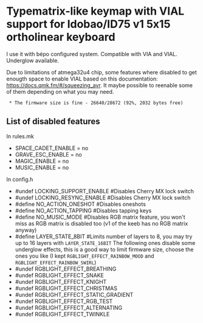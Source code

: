 # Typematrix-like keymap with VIAL support for Idobao/ID75 v1 5x15 ortholinear keyboard

I use it with bépo configured system.
Compatible with VIA and VIAL. Underglow available.

Due to limitations of atmega32u4 chip, some features where disabled to get enougth space to enable VIAL based on this documentation: https://docs.qmk.fm/#/squeezing_avr. It maybe possible to reenable some of them depending on what you may need.

```
 * The firmware size is fine - 26640/28672 (92%, 2032 bytes free)
```

## List of disabled features

In rules.mk
 - SPACE_CADET_ENABLE = no
 - GRAVE_ESC_ENABLE = no 
 - MAGIC_ENABLE = no
 - MUSIC_ENABLE = no
 
 In config.h
 - #undef LOCKING_SUPPORT_ENABLE #Disables Cherry MX lock switch
 - #undef LOCKING_RESYNC_ENABLE  #Disables Cherry MX lock switch
 - #define NO_ACTION_ONESHOT     #Disables oneshots
 - #define NO_ACTION_TAPPING     #Disables tapping keys
 - #define NO_MUSIC_MODE         #Disables RGB matrix feature, you won't miss as RGB matrix is disabled too (v1 of the keeb has no RGB matrix anyway)
 - #define LAYER_STATE_8BIT      #Limits number of layers to 8, you may try up to 16 layers with `LAYER_STATE_16BIT`
 The following ones disable some underglow effects, this is a good way to limit firmware size, choose the ones you like (I kept `RGBLIGHT_EFFECT_RAINBOW_MOOD` and `RGBLIGHT_EFFECT_RAINBOW_SWIRL`)
 - #undef RGBLIGHT_EFFECT_BREATHING
 - #undef RGBLIGHT_EFFECT_SNAKE
 - #undef RGBLIGHT_EFFECT_KNIGHT
 - #undef RGBLIGHT_EFFECT_CHRISTMAS
 - #undef RGBLIGHT_EFFECT_STATIC_GRADIENT
 - #undef RGBLIGHT_EFFECT_RGB_TEST
 - #undef RGBLIGHT_EFFECT_ALTERNATING
 - #undef RGBLIGHT_EFFECT_TWINKLE
